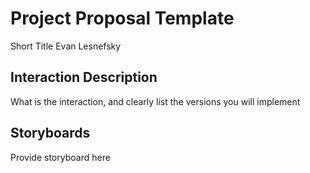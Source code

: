 # Project Proposal Template
Short Title
Evan Lesnefsky

## Interaction Description
What is the interaction, and clearly list the versions you will implement

## Storyboards
Provide storyboard here